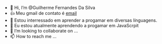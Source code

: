 - 👋 Hi, I’m @Guilherme Fernandes Da Silva
- 👍 Meu gmail de contato é [email](guilhermefrabi@gmail.com) 
- 👀 Estou interressado em aprender a progamar em diversas línguagens.
- 🌱 Eu estou atualmente aprendendo a progamar em JavaScrpit
- 💞️ I’m looking to collaborate on ...
- 📫 How to reach me ...

<!---
GuilhermeFdaSilva/GuilhermeFdaSilva is a ✨ special ✨ repository because its `README.md` (this file) appears on your GitHub profile.
You can click the Preview link to take a look at your changes.
--->
